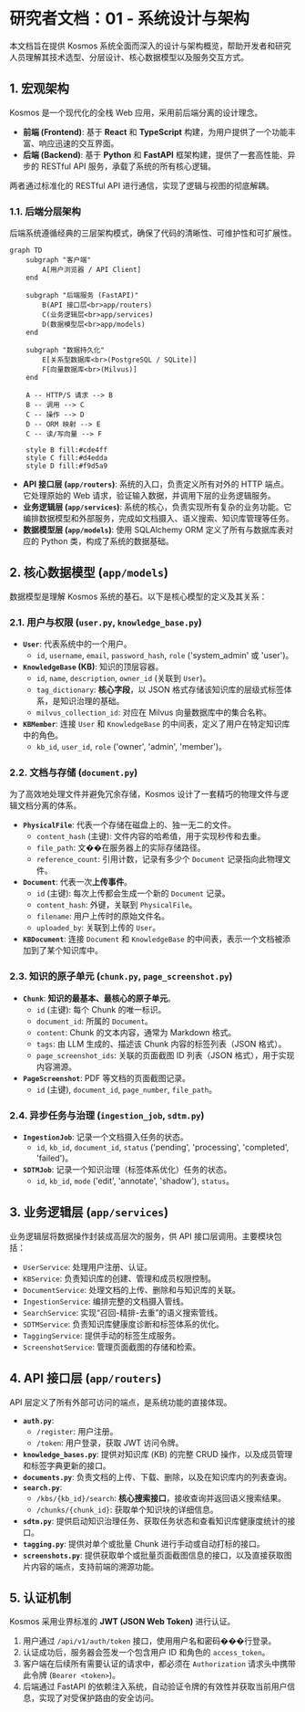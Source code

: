 # 研究者文档：01 - 系统设计与架构

本文档旨在提供 Kosmos 系统全面而深入的设计与架构概览，帮助开发者和研究人员理解其技术选型、分层设计、核心数据模型以及服务交互方式。

## 1. 宏观架构

Kosmos 是一个现代化的全栈 Web 应用，采用前后端分离的设计理念。

-   **前端 (Frontend)**: 基于 **React** 和 **TypeScript** 构建，为用户提供了一个功能丰富、响应迅速的交互界面。
-   **后端 (Backend)**: 基于 **Python** 和 **FastAPI** 框架构建，提供了一套高性能、异步的 RESTful API 服务，承载了系统的所有核心逻辑。

两者通过标准化的 RESTful API 进行通信，实现了逻辑与视图的彻底解耦。

### 1.1. 后端分层架构

后端系统遵循经典的三层架构模式，确保了代码的清晰性、可维护性和可扩展性。

```mermaid
graph TD
    subgraph "客户端"
        A[用户浏览器 / API Client]
    end

    subgraph "后端服务 (FastAPI)"
        B(API 接口层<br>app/routers)
        C(业务逻辑层<br>app/services)
        D(数据模型层<br>app/models)
    end

    subgraph "数据持久化"
        E[关系型数据库<br>(PostgreSQL / SQLite)]
        F[向量数据库<br>(Milvus)]
    end

    A -- HTTP/S 请求 --> B
    B -- 调用 --> C
    C -- 操作 --> D
    D -- ORM 映射 --> E
    C -- 读/写向量 --> F

    style B fill:#cde4ff
    style C fill:#d4edda
    style D fill:#f9d5a9
```

-   **API 接口层 (`app/routers`)**: 系统的入口，负责定义所有对外的 HTTP 端点。它处理原始的 Web 请求，验证输入数据，并调用下层的业务逻辑服务。
-   **业务逻辑层 (`app/services`)**: 系统的核心，负责实现所有复杂的业务功能。它编排数据模型和外部服务，完成如文档摄入、语义搜索、知识库管理等任务。
-   **数据模型层 (`app/models`)**: 使用 SQLAlchemy ORM 定义了所有与数据库表对应的 Python 类，构成了系统的数据基础。

## 2. 核心数据模型 (`app/models`)

数据模型是理解 Kosmos 系统的基石。以下是核心模型的定义及其关系：

### 2.1. 用户与权限 (`user.py`, `knowledge_base.py`)

-   **`User`**: 代表系统中的一个用户。
    -   `id`, `username`, `email`, `password_hash`, `role` ('system_admin' 或 'user')。
-   **`KnowledgeBase` (KB)**: 知识的顶层容器。
    -   `id`, `name`, `description`, `owner_id` (关联到 `User`)。
    -   `tag_dictionary`: **核心字段**，以 JSON 格式存储该知识库的层级式标签体系，是知识治理的基础。
    -   `milvus_collection_id`: 对应在 Milvus 向量数据库中的集合名称。
-   **`KBMember`**: 连接 `User` 和 `KnowledgeBase` 的中间表，定义了用户在特定知识库中的角色。
    -   `kb_id`, `user_id`, `role` ('owner', 'admin', 'member')。

### 2.2. 文档与存储 (`document.py`)

为了高效地处理文件并避免冗余存储，Kosmos 设计了一套精巧的物理文件与逻辑文档分离的体系。

-   **`PhysicalFile`**: 代表一个存储在磁盘上的、独一无二的文件。
    -   `content_hash` (主键): 文件内容的哈希值，用于实现秒传和去重。
    -   `file_path`: 文��在服务器上的实际存储路径。
    -   `reference_count`: 引用计数，记录有多少个 `Document` 记录指向此物理文件。
-   **`Document`**: 代表一次**上传事件**。
    -   `id` (主键): 每次上传都会生成一个新的 `Document` 记录。
    -   `content_hash`: 外键，关联到 `PhysicalFile`。
    -   `filename`: 用户上传时的原始文件名。
    -   `uploaded_by`: 关联到上传的 `User`。
-   **`KBDocument`**: 连接 `Document` 和 `KnowledgeBase` 的中间表，表示一个文档被添加到了某个知识库中。

### 2.3. 知识的原子单元 (`chunk.py`, `page_screenshot.py`)

-   **`Chunk`**: **知识的最基本、最核心的原子单元**。
    -   `id` (主键): 每个 Chunk 的唯一标识。
    -   `document_id`: 所属的 `Document`。
    -   `content`: Chunk 的文本内容，通常为 Markdown 格式。
    -   `tags`: 由 LLM 生成的、描述该 Chunk 内容的标签列表（JSON 格式）。
    -   `page_screenshot_ids`: 关联的页面截图 ID 列表（JSON 格式），用于实现内容溯源。
-   **`PageScreenshot`**: PDF 等文档的页面截图记录。
    -   `id` (主键), `document_id`, `page_number`, `file_path`。

### 2.4. 异步任务与治理 (`ingestion_job`, `sdtm.py`)

-   **`IngestionJob`**: 记录一个文档摄入任务的状态。
    -   `id`, `kb_id`, `document_id`, `status` ('pending', 'processing', 'completed', 'failed')。
-   **`SDTMJob`**: 记录一个知识治理（标签体系优化）任务的状态。
    -   `id`, `kb_id`, `mode` ('edit', 'annotate', 'shadow'), `status`。

## 3. 业务逻辑层 (`app/services`)

业务逻辑层将数据操作封装成高层次的服务，供 API 接口层调用。主要模块包括：
-   `UserService`: 处理用户注册、认证。
-   `KBService`: 负责知识库的创建、管理和成员权限控制。
-   `DocumentService`: 处理文档的上传、删除和与知识库的关联。
-   `IngestionService`: 编排完整的文档摄入管线。
-   `SearchService`: 实现“召回-精排-去重”的语义搜索管线。
-   `SDTMService`: 负责知识库健康度诊断和标签体系的优化。
-   `TaggingService`: 提供手动的标签生成服务。
-   `ScreenshotService`: 管理页面截图的存储和检索。

## 4. API 接口层 (`app/routers`)

API 层定义了所有外部可访问的端点，是系统功能的直接体现。

-   **`auth.py`**:
    -   `/register`: 用户注册。
    -   `/token`: 用户登录，获取 JWT 访问令牌。
-   **`knowledge_bases.py`**: 提供对知识库 (KB) 的完整 CRUD 操作，以及成员管理和标签字典更新的接口。
-   **`documents.py`**: 负责文档的上传、下载、删除，以及在知识库内的列表查询。
-   **`search.py`**:
    -   `/kbs/{kb_id}/search`: **核心搜索接口**，接收查询并返回语义搜索结果。
    -   `/chunks/{chunk_id}`: 获取单个知识块的详细信息。
-   **`sdtm.py`**: 提供启动知识治理任务、获取任务状态和查看知识库健康度统计的接口。
-   **`tagging.py`**: 提供对单个或批量 Chunk 进行手动或自动打标的接口。
-   **`screenshots.py`**: 提供获取单个或批量页面截图信息的接口，以及直接获取图片内容的端点，支持前端的溯源功能。

## 5. 认证机制

Kosmos 采用业界标准的 **JWT (JSON Web Token)** 进行认证。
1.  用户通过 `/api/v1/auth/token` 接口，使用用户名和密码���行登录。
2.  认证成功后，服务器会签发一个包含用户 ID 和角色的 `access_token`。
3.  客户端在后续所有需要认证的请求中，都必须在 `Authorization` 请求头中携带此令牌 (`Bearer <token>`)。
4.  后端通过 FastAPI 的依赖注入系统，自动验证令牌的有效性并获取当前用户信息，实现了对受保护路由的安全访问。
